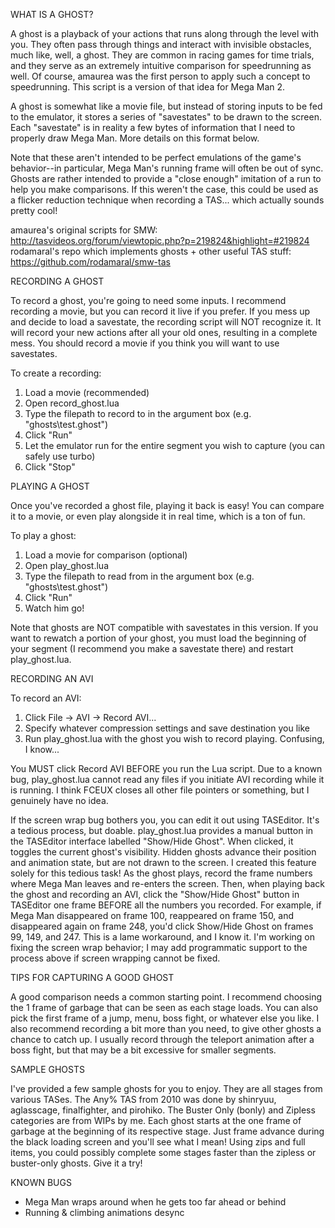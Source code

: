 
WHAT IS A GHOST?

A ghost is a playback of your actions that runs along through the level with you. They often pass through things
and interact with invisible obstacles, much like, well, a ghost. They are common in racing games for time trials,
and they serve as an extremely intuitive comparison for speedrunning as well.
Of course, amaurea  was the first person to apply such a concept to speedrunning. This script is a version
of that idea for Mega Man 2.

A ghost is somewhat like a movie file, but instead of storing inputs to be fed to the emulator, it stores a series of
"savestates" to be drawn to the screen. Each "savestate" is in reality a few bytes of information that I need to properly
draw Mega Man. More details on this format below.

Note that these aren't intended to be perfect emulations of the game's behavior--in particular, Mega Man's running frame
will often be out of sync. Ghosts are rather intended to provide a "close enough" imitation of a run to help you make
comparisons. If this weren't the case, this could be used as a flicker reduction technique when recording a TAS...
which actually sounds pretty cool!

amaurea's original scripts for SMW:  
	http://tasvideos.org/forum/viewtopic.php?p=219824&highlight=#219824  
rodamaral's repo which implements ghosts + other useful TAS stuff:  
	https://github.com/rodamaral/smw-tas  


RECORDING A GHOST

To record a ghost, you're going to need some inputs. I recommend recording a movie, but you can record it live if you prefer.
If you mess up and decide to load a savestate, the recording script will NOT recognize it. It will record your new actions
after all your old ones, resulting in a complete mess. You should record a movie if you think you will want to use savestates.

To create a recording:
  1. Load a movie (recommended)
  2. Open record_ghost.lua
  3. Type the filepath to record to in the argument box (e.g. "ghosts\test.ghost")
  4. Click "Run"
  5. Let the emulator run for the entire segment you wish to capture (you can safely use turbo)
  6. Click "Stop"
  
  
PLAYING A GHOST

Once you've recorded a ghost file, playing it back is easy! You can compare it to a movie, or even play alongside it in
real time, which is a ton of fun.

To play a ghost:
  1. Load a movie for comparison (optional)
  2. Open play_ghost.lua
  3. Type the filepath to read from in the argument box (e.g. "ghosts\test.ghost")
  4. Click "Run"
  5. Watch him go!
  
Note that ghosts are NOT compatible with savestates in this version. If you want to rewatch a portion of your ghost, you
must load the beginning of your segment (I recommend you make a savestate there) and restart play_ghost.lua.


RECORDING AN AVI

To record an AVI:
  1. Click File -> AVI -> Record AVI...
  2. Specify whatever compression settings and save destination you like
  3. Run play_ghost.lua with the ghost you wish to record playing. Confusing, I know...
  
You MUST click Record AVI BEFORE you run the Lua script. Due to a known bug, play_ghost.lua cannot read any files if you initiate
AVI recording while it is running. I think FCEUX closes all other file pointers or something, but I genuinely have no idea.

If the screen wrap bug bothers you, you can edit it out using TASEditor. It's a tedious process, but doable.
play_ghost.lua provides a manual button in the TASEditor interface labelled "Show/Hide Ghost". When clicked, it toggles the current
ghost's visibility. Hidden ghosts advance their position and animation state, but are not drawn to the screen. I created this feature
solely for this tedious task!
As the ghost plays, record the frame numbers where Mega Man leaves and re-enters the screen. Then, when playing back the ghost
and recording an AVI, click the "Show/Hide Ghost" button in TASEditor one frame BEFORE all the numbers you recorded. For example,
if Mega Man disappeared on frame 100, reappeared on frame 150, and disappeared again on frame 248, you'd click Show/Hide Ghost on
frames 99, 149, and 247.
This is a lame workaround, and I know it. I'm working on fixing the screen wrap behavior; I may add programmatic support to the process
above if screen wrapping cannot be fixed.


TIPS FOR CAPTURING A GOOD GHOST

A good comparison needs a common starting point. I recommend choosing the 1 frame of garbage that can be seen as each
stage loads. You can also pick the first frame of a jump, menu, boss fight, or whatever else you like. I also recommend recording
a bit more than you need, to give other ghosts a chance to catch up. I usually record through the teleport animation after
a boss fight, but that may be a bit excessive for smaller segments.


SAMPLE GHOSTS

I've provided a few sample ghosts for you to enjoy. They are all stages from various TASes. The Any% TAS from 2010 was done by
shinryuu, aglasscage, finalfighter, and pirohiko. The Buster Only (bonly) and Zipless categories are from WIPs by me.
Each ghost starts at the one frame of garbage at the beginning of its respective stage. Just frame advance during the black loading
screen and you'll see what I mean!
Using zips and full items, you could possibly complete some stages faster than the zipless or buster-only ghosts. Give it a try!


KNOWN BUGS

- Mega Man wraps around when he gets too far ahead or behind
- Running & climbing animations desync

